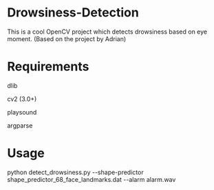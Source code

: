 # Drowsiness-Detection

This is a cool OpenCV project which detects drowsiness based on eye moment. (Based on the project by Adrian)

# Requirements

dlib

cv2 (3.0+)

playsound

argparse

# Usage

python detect_drowsiness.py --shape-predictor shape_predictor_68_face_landmarks.dat --alarm alarm.wav
